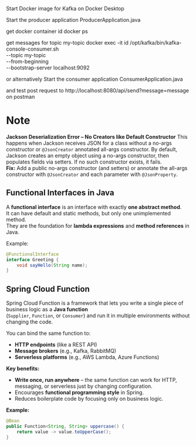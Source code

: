 Start Docker image for Kafka on Docker Desktop

Start the producer application
ProducerApplication.java

get docker container id
docker ps

get messages for topic my-topic
docker exec -it id /opt/kafka/bin/kafka-console-consumer.sh \
  --topic my-topic \
  --from-beginning \
  --bootstrap-server localhost:9092

or alternatively Start the consumer application
ConsumerApplication.java

and test post request to http://localhost:8080/api/send?message=message on postman


# Note

**Jackson Deserialization Error – No Creators like Default Constructor**
This happens when Jackson receives JSON for a class without a no-args constructor or `@JsonCreator` annotated all-args constructor. By default, Jackson creates an empty object using a no-args constructor, then populates fields via setters. If no such constructor exists, it fails.  
**Fix:** Add a public no-args constructor (and setters) or annotate the all-args constructor with `@JsonCreator` and each parameter with `@JsonProperty`.  


## Functional Interfaces in Java

A **functional interface** is an interface with exactly **one abstract method**.  
It can have default and static methods, but only one unimplemented method.  
They are the foundation for **lambda expressions** and **method references** in Java.

Example:
```java
@FunctionalInterface
interface Greeting {
    void sayHello(String name);
}
```

## Spring Cloud Function

Spring Cloud Function is a framework that lets you write a single piece of business logic as a **Java function**  
(`Supplier`, `Function`, or `Consumer`) and run it in multiple environments without changing the code.  

You can bind the same function to:
- **HTTP endpoints** (like a REST API)
- **Message brokers** (e.g., Kafka, RabbitMQ)
- **Serverless platforms** (e.g., AWS Lambda, Azure Functions)

**Key benefits:**
- **Write once, run anywhere** – the same function can work for HTTP, messaging, or serverless just by changing configuration.
- Encourages **functional programming style** in Spring.
- Reduces boilerplate code by focusing only on business logic.

**Example:**
```java
@Bean
public Function<String, String> uppercase() {
    return value -> value.toUpperCase();
}
```
